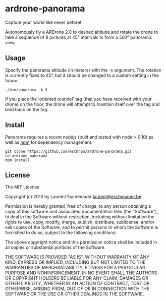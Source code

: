 # ardrone-panorama

Capture your world like never before!

Autonomously fly a ARDrone 2.0 to desired altitude and rotate the drone
to take a sequence of 8 pictures at 45° intervals to form a 360° panoramic
view. 

## Usage

Specify the panorama altitude (in meters) with the `-h` argument. The rotation
is currently fixed to 45°, but it should be changed to a custom setting in the
future.

`./bin/panorama -h 3`

If you place the 'oriented roundel' tag (that you have received with your drone) 
on the floor, the drone will attempt to maintain itself over the tag and land back
on the tag. 

## Install

Panorama requires a recent nodejs (built and tested with node > 0.10) as well as
[npm](https://npmjs.org/) for dependency management.

```
git clone https://github.com/eschnou/ardrone-panorama.git
cd ardrone-panorama
npm install
```

## License

The MIT License

Copyright (c) 2013 by Laurent Eschenauer <laurent@eschenauer.be>

Permission is hereby granted, free of charge, to any person obtaining a copy
of this software and associated documentation files (the "Software"), to deal
in the Software without restriction, including without limitation the rights
to use, copy, modify, merge, publish, distribute, sublicense, and/or sell
copies of the Software, and to permit persons to whom the Software is
furnished to do so, subject to the following conditions:

The above copyright notice and this permission notice shall be included in
all copies or substantial portions of the Software.

THE SOFTWARE IS PROVIDED "AS IS", WITHOUT WARRANTY OF ANY KIND, EXPRESS OR
IMPLIED, INCLUDING BUT NOT LIMITED TO THE WARRANTIES OF MERCHANTABILITY,
FITNESS FOR A PARTICULAR PURPOSE AND NONINFRINGEMENT. IN NO EVENT SHALL THE
AUTHORS OR COPYRIGHT HOLDERS BE LIABLE FOR ANY CLAIM, DAMAGES OR OTHER
LIABILITY, WHETHER IN AN ACTION OF CONTRACT, TORT OR OTHERWISE, ARISING FROM,
OUT OF OR IN CONNECTION WITH THE SOFTWARE OR THE USE OR OTHER DEALINGS IN
THE SOFTWARE.
